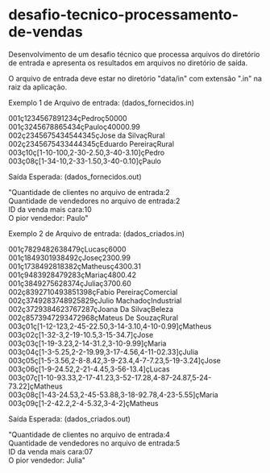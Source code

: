 # desafio-tecnico-processamento-de-vendas 

Desenvolvimento de um desafio técnico que processa arquivos do diretório de entrada e apresenta
os resultados em arquivos no diretório de saída.

O arquivo de entrada deve estar no diretório "data/in" com extensão ".in" na raiz da aplicação.

Exemplo 1 de Arquivo de entrada: (dados_fornecidos.in)

001ç1234567891234çPedroç50000<br/>
001ç3245678865434çPauloç40000.99<br/>
002ç2345675434544345çJose da SilvaçRural<br/>
002ç2345675433444345çEduardo PereiraçRural<br/>
003ç10ç[1-10-100,2-30-2.50,3-40-3.10]çPedro<br/>
003ç08ç[1-34-10,2-33-1.50,3-40-0.10]çPaulo

Saída Esperada: (dados_fornecidos.out)

"Quantidade de clientes no arquivo de entrada:2<br/>
Quantidade de vendedores no arquivo de entrada:2<br/>
ID da venda mais cara:10<br/>
O pior vendedor: Paulo"

Exemplo 2 de Arquivo de entrada: (dados_criados.in)

001ç7829482638479çLucasç6000<br/>
001ç1849301938492çJoseç2300.99<br/>
001ç1738492818382çMatheusç4300.31<br/>
001ç9483928479283çMariaç4800.42<br/>
001ç3849275628374çJuliaç3700.60<br/>
002ç8392710493851398çFabio PereiraçComercial<br/>
002ç3749283748925829çJulio MachadoçIndustrial<br/>
002ç3729384623767287çJoana Da SilvaçBeleza<br/>
002ç8573947293472968çMateus De SouzaçRural<br/>
003ç01ç[1-12-123,2-45-22.50,3-14-3.10,4-10-0.99]çMatheus<br/>
003ç02ç[1-32-3,2-19-10.5,3-15-34.7]çJose<br/>
003ç03ç[1-19-3.23,2-14-31.2,3-10-9.99]çMaria<br/>
003ç04ç[1-3-5.25,2-2-19.99,3-17-4.56,4-11-02.33]çJulia<br/>
003ç05ç[1-5-3.56,2-8-8.42,3-9-23.4,4-7-7.23,5-19-3.24]çJose<br/>
003ç06ç[1-9-24.52,2-21-4.45,3-56-13.4]çLucas<br/>
003ç07ç[1-10-93.33,2-17-41.23,3-52-17.28,4-87-24.87,5-24-73.22]çMatheus<br/>
003ç08ç[1-43-24.53,2-45-53.88,3-18-92.78,4-23-5.55]çMaria<br/>
003ç09ç[1-2-42.2,2-4-5.32,3-4-2]çMatheus

Saída Esperada: (dados_criados.out)

"Quantidade de clientes no arquivo de entrada:4<br/>
Quantidade de vendedores no arquivo de entrada:5<br/>
ID da venda mais cara:07<br/>
O pior vendedor: Julia"

